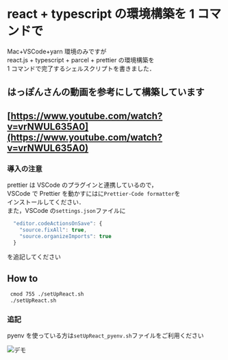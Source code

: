 # react + typescript の環境構築を 1 コマンドで

Mac+VSCode+yarn 環境のみですが  
react.js + typescript + parcel + prettier の環境構築を  
1 コマンドで完了するシェルスクリプトを書きました．

## はっぽんさんの動画を参考にして構築しています

## [https://www.youtube.com/watch?v=vrNWUL635A0](https://www.youtube.com/watch?v=vrNWUL635A0)

### 導入の注意

prettier は VSCode のプラグインと連携しているので，  
VSCode で Prettier を動かすにはに`Prettier-Code formatter`を  
インストールしてください．  
また，VSCode の`settings.json`ファイルに

```Javascript
  "editor.codeActionsOnSave": {
    "source.fixAll": true,
    "source.organizeImports": true
  }
```

を追記してください

## How to

```Bash
 cmod 755 ./setUpReact.sh
 ./setUpReact.sh
```

### 追記

pyenv を使っている方は`setUpReact_pyenv.sh`ファイルをご利用ください

![デモ](https://github.com/SasuraiNoHoge/setupreact/blob/master/outputreact.gif)
